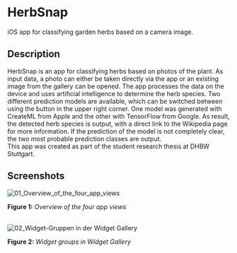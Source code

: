 # HerbSnap
iOS app for classifying garden herbs based on a camera image.
<br/>
<h2>Description</h2>
HerbSnap is an app for classifying herbs based on photos of the plant. As input data, a photo can either be taken directly via the app or an existing image from the gallery can be opened. The app processes the data on the device and uses artificial intelligence to determine the herb species. Two different prediction models are available, which can be switched between using the button in the upper right corner. One model was generated with CreateML from Apple and the other with TensorFlow from Google. As result, the detected herb species is output, with a direct link to the Wikipedia page for more information. If the prediction of the model is not completely clear, the two most probable prediction classes are output.
<br/>
This app was created as part of the student research thesis at DHBW Stuttgart.

<h2>Screenshots</h2>

![01_Overview_of_the_four_app_views](https://user-images.githubusercontent.com/88625959/175783758-01b9d7d3-d927-4121-b724-dedcdb741349.png)

<b>Figure 1:</b> <i>Overview of the four app views</i>
<br/><br/>

![02_Widget-Gruppen in der Widget Gallery](https://user-images.githubusercontent.com/88625959/175783568-ae1c9018-446a-48fc-8287-7a545e901d1b.png)

<b>Figure 2:</b> <i>Widget groups in Widget Gallery</i>
<br/><br/>
